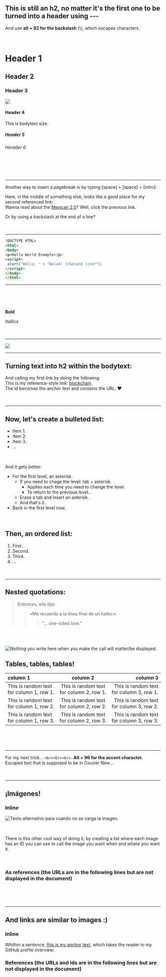 <br>This is still an h2, no matter it's the first one to be turned into a header using \---
---  
And use **alt + 92 for the backslash** (\\), which escapes characters.
<br><br><br>

# Header 1
## Header 2
### Header 3
![][image3]
#### Header 4  
This is bodytext size.
##### Header 5
###### Herader 6
<br><br><br>
***  
Another way to insert a pagebreak is by typing [space] + [space] + [intro]:  
  
Here, in the middle of something else, looks like a good place for my second referenced link:  
Wanna read about the [Mexican 2.0]? Well, click the previous link.    

Or by using a backslash at the end of a line?
<br><br><br>
  
***  
```html
!DOCTYPE HTML>
<html>
<body>
<p>Hello World Example</p>
<script>
 alert("Hello, " + "Belem! \nSecond line?");
</script>
</body>
</html>
```  
***
<br><br><br>

**Bold**  

*Itallics*
<br><br><br>  
***
![][img2]  
***
Turning text into h2 within the bodytext:  
---  
And calling my first link by doing the following:  
This is my reference-style link: [blockchain].  
The id becomes the anchor text and contains the URL. ♥
<br><br><br>
***
Now, let's create a bulleted list:
---
* Item 1.
* Item 2.
* Item 3.
* ...  
<br><br>

And it gets better:
* For the first level, an asterisk.
	* If you need to chage the level: tab + asterisk.
		* Applies each time you need to change the level.
		* To return to the previous level...
	* Erase a tab and insert an asterisk.
	* And that's it.
* Back in the first level now.
<br><br><br>

Then, an ordered list:
---
1. First.
2. Second.
3. Third.
4. ...
<br><br><br>
***
## Nested quotations:
> Entonces, ella dijo:
>> «Me recuerda a la línea final de un haikú:»
>>> "... one-sided love."  

<br><br><br>
![Nothing you write here when you make the call will matter/be displayed.][imagen1]
## Tables, tables, tables!
|column 1| column 2 | column 3|
|:----|:-----:|-----:|
|This is random text for column 1, row 1.|This is random text for column 2, row 1.|This is random text for column 3, row 1.|
|This is random text for column 1, row 2.|This is random text for column 2, row 2.|This is random text for column 3, row 2.|
|This is random text for column 1, row 3.|This is random text for column 2, row 3.|This is random text for column 3, row 3.|
<br><br><br>
***
For my next trick... `<br><br><br>`. **Alt + 96 for the accent character.** Escaped text that is supposed to be in Courier New...
<br><br><br>
***
¡Imágenes!
---
### Inline
![Texto alternativo para cuando no se carga la imagen.](https://th.bing.com/th/id/OIP.UKgfoKVUn8CbLsjGTo77WAHaFg?w=278&h=205&c=7&r=0&o=5&pid=1.7 "Description of the displayed image.")
<br><br><br>

There is this other cool way of doing it, by creating a list where each image has an ID you can use to call the image you want when and where you want it.
<br><br><br>

### As references (the URLs are in the following lines but are not displayed in the document)
[imagen1]: https://th.bing.com/th/id/OIP.Kmzlr6yWgVHguAEoA4AKSQAAAA?w=214&h=155&c=7&r=0&o=5&pid=1.7 "Would this description work when I hover over? It does!"
[img2]: https://th.bing.com/th/id/OIP.8GmfttMQxE4pGrznx2ekMAAAAA?w=171&h=180&c=7&r=0&o=5&pid=1.7
[image3]: https://th.bing.com/th/id/OIP.QsAMaCEp4UQRF2ev794OGgAAAA?w=268&h=141&c=7&r=0&o=5&pid=1.7
<br><br><br>
***
And links are similar to images :)
---  
### **Inline**  
Whithin a sentence, [this is my anchor text](https://github.com/BelemRuizMendoza/), which takes the reader to my GitHub profile overview.  
  
### **References** (the URLs and Ids are in the following lines but are not displayed in the document)  
[blockchain]: https://mariabelemruizmendoza.medium.com/blockchain-explained-for-non-techies-23c419dad5d  "Blockchain for non-techies"
[Mexican 2.0]: https://mariabelemruizmendoza.medium.com/diabetes-parkinsons-disease-and-the-mexican-2-0-5e6270ff9ee9 "Diabetes, Parkinson’s disease, and the “Mexican 2.0”"